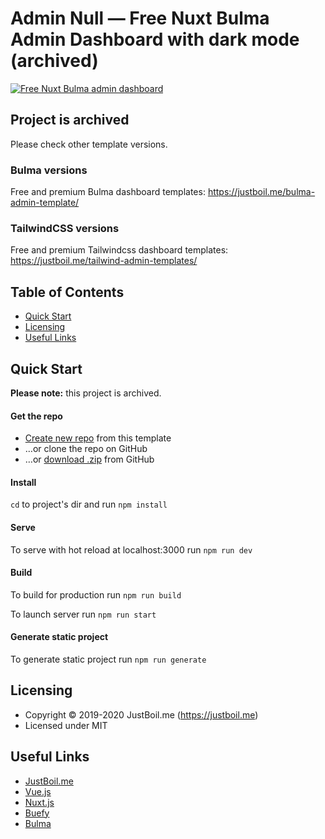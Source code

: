 # Admin Null — Free Nuxt Bulma Admin Dashboard with dark mode (archived)

[![Free Nuxt Bulma admin dashboard](https://static.justboil.me/templates/archived/null-nuxt/repository-preview-hi-res.png)](https://justboil.me/bulma-admin-template/)

## Project is archived

Please check other template versions.

### Bulma versions

Free and premium Bulma dashboard templates: https://justboil.me/bulma-admin-template/

### TailwindCSS versions

Free and premium Tailwindcss dashboard templates: https://justboil.me/tailwind-admin-templates/

## Table of Contents

* [Quick Start](#quick-start)
* [Licensing](#licensing)
* [Useful Links](#useful-links)

## Quick Start

**Please note:** this project is archived.

#### Get the repo

* [Create new repo](https://github.com/justboil/admin-null-nuxt/generate) from this template
* &hellip;or clone the repo on GitHub
* &hellip;or [download .zip](https://github.com/justboil/admin-null-nuxt/archive/master.zip) from GitHub

#### Install

`cd` to project's dir and run `npm install` 

#### Serve

To serve with hot reload at localhost:3000 run `npm run dev`

#### Build

To build for production run `npm run build`

To launch server run `npm run start`

#### Generate static project

To generate static project run `npm run generate`

## Licensing

- Copyright &copy; 2019-2020 JustBoil.me (https://justboil.me)
- Licensed under MIT

## Useful Links

- [JustBoil.me](https://justboil.me)
- [Vue.js](https://vuejs.org)
- [Nuxt.js](https://nuxtjs.org)
- [Buefy](https://buefy.org)
- [Bulma](https://bulma.io)
